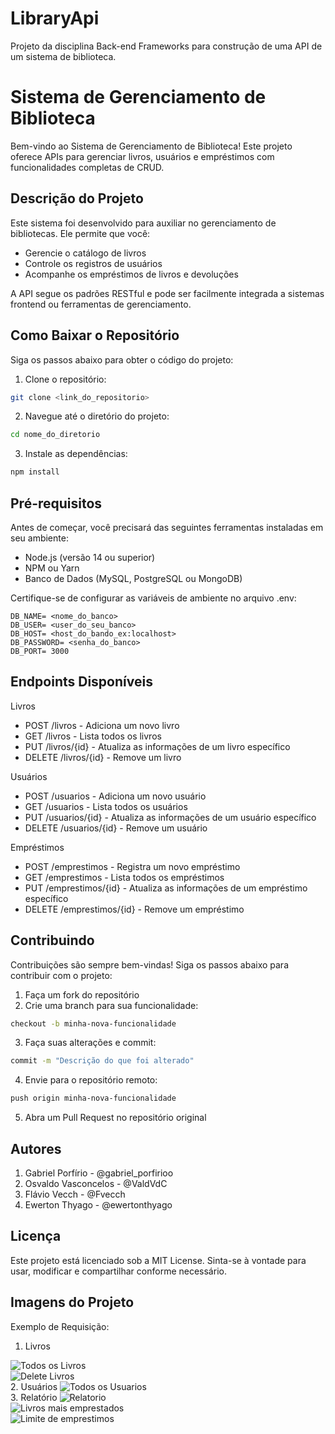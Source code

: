 # LibraryApi
Projeto da disciplina  Back-end Frameworks para construção de uma API de um sistema de biblioteca.

# Sistema de Gerenciamento de Biblioteca

Bem-vindo ao Sistema de Gerenciamento de Biblioteca! Este projeto oferece APIs para gerenciar livros, usuários e empréstimos com funcionalidades completas de CRUD.

## Descrição do Projeto

Este sistema foi desenvolvido para auxiliar no gerenciamento de bibliotecas. Ele permite que você:
- Gerencie o catálogo de livros
- Controle os registros de usuários  
- Acompanhe os empréstimos de livros e devoluções

A API segue os padrões RESTful e pode ser facilmente integrada a sistemas frontend ou ferramentas de gerenciamento.

## Como Baixar o Repositório 

Siga os passos abaixo para obter o código do projeto:

1. Clone o repositório:
```bash
git clone <link_do_repositorio>
```

2. Navegue até o diretório do projeto:
```bash
cd nome_do_diretorio
```

3. Instale as dependências:
```bash
npm install
```

## Pré-requisitos
Antes de começar, você precisará das seguintes ferramentas instaladas em seu ambiente:

- Node.js (versão 14 ou superior)
- NPM ou Yarn
- Banco de Dados (MySQL, PostgreSQL ou MongoDB)

Certifique-se de configurar as variáveis de ambiente no arquivo .env:
```bach
DB_NAME= <nome_do_banco>
DB_USER= <user_do_seu_banco>
DB_HOST= <host_do_bando_ex:localhost>
DB_PASSWORD= <senha_do_banco>
DB_PORT= 3000

```

## Endpoints Disponíveis
Livros

- POST /livros - Adiciona um novo livro
- GET /livros - Lista todos os livros
- PUT /livros/{id} - Atualiza as informações de um livro específico
- DELETE /livros/{id} - Remove um livro

Usuários

- POST /usuarios - Adiciona um novo usuário
- GET /usuarios - Lista todos os usuários
- PUT /usuarios/{id} - Atualiza as informações de um usuário específico
- DELETE /usuarios/{id} - Remove um usuário

Empréstimos

- POST /emprestimos - Registra um novo empréstimo
- GET /emprestimos - Lista todos os empréstimos
- PUT /emprestimos/{id} - Atualiza as informações de um empréstimo específico
- DELETE /emprestimos/{id} - Remove um empréstimo

## Contribuindo
Contribuições são sempre bem-vindas! Siga os passos abaixo para contribuir com o projeto:

1. Faça um fork do repositório
2. Crie uma branch para sua funcionalidade:

```bash 
checkout -b minha-nova-funcionalidade
```

3. Faça suas alterações e commit:

```bash
commit -m "Descrição do que foi alterado"
```

4. Envie para o repositório remoto:

```bash
push origin minha-nova-funcionalidade
```

5. Abra um Pull Request no repositório original

## Autores

1. Gabriel Porfírio - @gabriel_porfirioo
2. Osvaldo Vasconcelos - @ValdVdC
3. Flávio Vecch - @Fvecch
4. Ewerton Thyago - @ewertonthyago

## Licença
Este projeto está licenciado sob a MIT License. Sinta-se à vontade para usar, modificar e compartilhar conforme necessário.

## Imagens do Projeto
Exemplo de Requisição:
<br/>
1. Livros
<img src="imagens/get_livro.jpg" alt="Todos os Livros">
<br/>
<img src="imagens/delete_livro.png" alt="Delete Livros">
<br/>
2. Usuários
<img src="imagens/get_ususario.jpg" alt="Todos os Usuarios">
<br/>
3. Relatório
<img src="imagens/relatorio.jpg" alt="Relatorio">
<br/>
<img src="imagens/mais_emprestados.jpg" alt="Livros mais emprestados">
<br/>
<img src="imagens/limite_emprestimo.jpg" alt="Limite de emprestimos">



